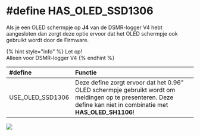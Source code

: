 # \#define HAS\_OLED\_SSD1306

Als je een OLED schermpje op **J4** van de DSMR-logger V4 hebt aangesloten dan zorgt deze optie ervoor dat het OLED schermpje ook gebruikt wordt door de Firmware.

{% hint style="info" %}
Let op!   
Alleen voor DSMR-logger V4
{% endhint %}

| \#define | Functie |
| :--- | :--- |
| USE\_OLED\_SSD1306 | Deze define zorgt ervoor dat het 0.96" OLED schermpje gebruikt wordt om meldingen op te presenteren. Deze define kan niet in combinatie met **HAS\_OLED\_SH1106**! |

![](https://mrwheel.github.io/DSMRloggerWS/img/DSMR_AP_Mode.png)

